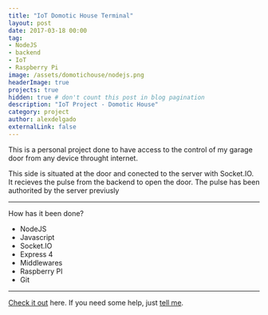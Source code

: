 ```yaml
---
title: "IoT Domotic House Terminal"
layout: post
date: 2017-03-18 00:00
tag: 
- NodeJS 
- backend 
- IoT
- Raspberry Pi
image: /assets/domotichouse/nodejs.png
headerImage: true
projects: true
hidden: true # don't count this post in blog pagination
description: "IoT Project - Domotic House"
category: project
author: alexdelgado
externalLink: false
---
```


This is a personal project done to have access to the control of my garage door from any device throught internet. 

This side is situated at the door and conected to the server with Socket.IO. It recieves the pulse from the backend to open the door. The pulse has been authorited by the server previusly

---

How has it been done?

- NodeJS
- Javascript
- Socket.IO
- Express 4
- Middlewares
- Raspberry PI
- Git

---

[Check it out](https://github.com/Alexdelgadodiaz/domoticHouseTerminal) here.
If you need some help, just [tell me](mailto:alejandrodelgadodiaz88@gmail.com).
